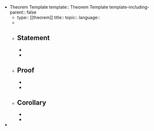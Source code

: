 - Theorem Template
  template:: Theorem Template
  template-including-parent:: false
	- type:: [[theorem]]
	  title::
	  topic::
	  language::
	-
	- ## Statement
		-
		-
	- ## Proof
		-
		-
	- ## Corollary
		-
		-
-